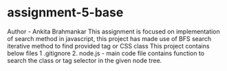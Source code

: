 # assignment-5-base
Author - Ankita Brahmankar
This assignment is focused on implementation of search method in javascript, this project has made use of BFS search iterative method to find provided tag or CSS class
This project contains below files 
1 .gitignore 
2. node.js - main code file contains function to search the class or tag selector in the given node tree.
